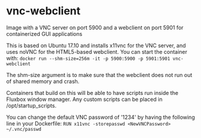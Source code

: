 # vnc-webclient
Image with a VNC server on port 5900 and a webclient on port 5901 for containerized GUI applications

This is based on Ubuntu 17.10 and installs x11vnc for the VNC server, and uses noVNC for the HTML5-based webclient. You can start the container with:
`docker run --shm-size=256m -it -p 5900:5900 -p 5901:5901 vnc-webclient`

The shm-size argument is to make sure that the webclient does not run out of shared memory and crash.

Containers that build on this will be able to have scripts run inside the Fluxbox window manager. Any custom scripts can be placed in /opt/startup_scripts.

You can change the default VNC password of '1234' by having the following line in your Dockerfile:
`RUN x11vnc -storepasswd <NewVNCPassword> ~/.vnc/passwd`
